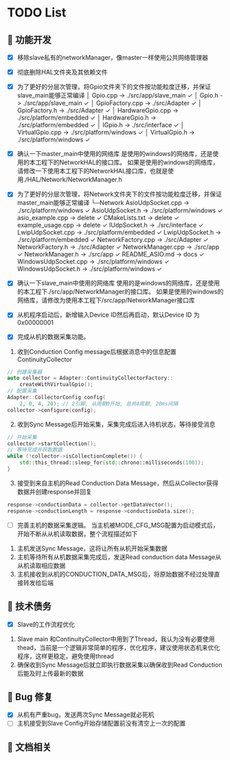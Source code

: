 # TODO List

## 🚧 功能开发

- [x] 移除slave私有的networkManager，像master一样使用公共网络管理器
- [x] 彻底删除HAL文件夹及其依赖文件

- [x] 为了更好的分层次管理，将Gpio文件夹下的文件按功能粒度迁移，并保证slave_main能够正常编译
│      Gpio.cpp -> ./src/app/slave_main ✓
│      Gpio.h -> ./src/app/slave_main ✓
│      GpioFactory.cpp -> ./src/Adapter ✓
│      GpioFactory.h -> ./src/Adapter ✓
│      HardwareGpio.cpp -> ./src/platform/embedded ✓
│      HardwareGpio.h -> ./src/platform/embedded ✓
│      IGpio.h -> ./src/interface ✓
│      VirtualGpio.cpp -> ./src/platform/windows ✓
│      VirtualGpio.h -> ./src/platform/windows ✓

- [x] 确认一下master_main中使用的网络库
是使用的windows的网络库，还是使用的本工程下的NetworkHAL的接口库。
如果是使用的windows的网络库，请修改一下使用本工程下的NetworkHAL接口库，也就是使用./HAL/Network/NetworkManager.h

- [x] 为了更好的分层次管理，将Network文件夹下的文件按功能粒度迁移，并保证master_main能够正常编译
└─Network
        AsioUdpSocket.cpp -> ./src/platform/windows ✓
        AsioUdpSocket.h -> ./src/platform/windows ✓
        asio_example.cpp -> delete ✓
        CMakeLists.txt -> delete ✓
        example_usage.cpp -> delete ✓
        IUdpSocket.h -> ./src/interface ✓
        LwipUdpSocket.cpp -> ./src/platform/embedded ✓
        LwipUdpSocket.h -> ./src/platform/embedded ✓
        NetworkFactory.cpp -> ./src/Adapter ✓
        NetworkFactory.h -> ./src/Adapter ✓
        NetworkManager.cpp -> ./src/app ✓
        NetworkManager.h -> ./src/app ✓
        README_ASIO.md -> docs ✓
        WindowsUdpSocket.cpp -> ./src/platform/windows ✓
        WindowsUdpSocket.h -> ./src/platform/windows ✓

- [x] 确认一下slave_main中使用的网络库
使用的是windows的网络库，还是使用的本工程下./src/app/NetworkManager的接口库。
如果是使用的windows的网络库，请修改为使用本工程下/src/app/NetworkManager接口库

- [x] 从机程序启动后，新增输入Device ID然后再启动，默认Device ID 为0x00000001
- [x] 完成从机的数据采集功能。
1. 收到Conduction Config message后根据消息中的信息配置ContinuityCollector
```cpp
// 创建采集器
auto collector = Adapter::ContinuityCollectorFactory::
    createWithVirtualGpio();
// 配置采集
Adapter::CollectorConfig config(
    2, 0, 4, 20); // 2引脚, 从周期0开始, 总共4周期, 20ms间隔
collector->configure(config);
```

2. 收到Sync Message后开始采集，采集完成后进入待机状态，等待接受消息
```cpp
// 开始采集
collector->startCollection();
// 等待完成并获取数据
while (!collector->isCollectionComplete()) {
    std::this_thread::sleep_for(std::chrono::milliseconds(100));
}
```

3. 接受到来自主机的Read Conduction Data Message，然后从Collector获得数据并创建response并回复
```cpp
response->conductionData = collector->getDataVector();
response->conductionLength = response->conductionData.size();
```

- [ ] 完善主机的数据采集逻辑。
当主机被MODE_CFG_MSG配置为启动模式后，开始不断从从机读取数据，整个流程描述如下
1. 主机发送Sync Message，这将让所有从机开始采集数据
2. 主机等待所有从机数据采集完成后，发送Read conduction data Message从从机读取相应数据
3. 主机接收到从机的CONDUCTION_DATA_MSG后，将原始数据不经过处理直接转发给后端

## 🧹 技术债务

- [x] Slave的工作流程优化
1. Slave main 和ContinuityCollector中用到了Thread，我认为没有必要使用thead，当前是一个逻辑非常简单的程序，优化程序，建议使用状态机来优化程序，这样更稳定，避免使用thread
2. 确保收到Sync Message后就立即执行数据采集以确保收到Read Conduction后能及时上传最新的数据

## 🐞 Bug 修复

- [x] 从机有严重bug，发送两次Sync Message就必死机
- [ ] 主机接受到Slave Config开始存储配置前没有清空上一次的配置

## 📖 文档相关
